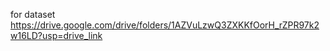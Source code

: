 for dataset
https://drive.google.com/drive/folders/1AZVuLzwQ3ZXKKfOorH_rZPR97k2w16LD?usp=drive_link
